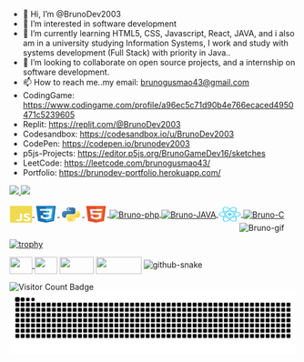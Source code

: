 - 👋 Hi, I’m @BrunoDev2003
- 👀 I’m interested in software development
- 🌱 I’m currently learning HTML5, CSS, Javascript, React, JAVA, and i also am in a university studying Information Systems, I work and study with systems development (Full Stack) with priority in Java..
- 💞️ I’m looking to collaborate on open source projects, and a internship on software development.
- 📫 How to reach me..my email: brunogusmao43@gmail.com
- CodingGame: https://www.codingame.com/profile/a96ec5c71d90b4e766ecaced4950471c5239605
- Replit: https://replit.com/@BrunoDev2003
- Codesandbox: https://codesandbox.io/u/BrunoDev2003
- CodePen: https://codepen.io/brunodev2003
- p5js-Projects: https://editor.p5js.org/BrunoGameDev16/sketches
- LeetCode: https://leetcode.com/brunogusmao43/
- Portfolio: https://brunodev-portfolio.herokuapp.com/

<div>
  <a href="https://github.com/BrunoDev2003">
  <img height="180em" src="https://github-readme-stats.vercel.app/api?username=BrunoDev2003&show_icons=true&theme=synthwave&include_all_commits=true&count_private=true"/>
  <img height="180em" src="https://github-readme-stats.vercel.app/api/top-langs/?username=BrunoDev2003&layout=compact&langs_count=16&theme=synthwave"/>
</div>
  
  
  <div style="display: inline_block"><br>
    <img align="center" alt="Bruno-Js" Height="30" width="40" src="https://raw.githubusercontent.com/devicons/devicon/master/icons/javascript/javascript-plain.svg">
    <img align="center" alt="Bruno-CSS" Height="30" width="40" src="https://raw.githubusercontent.com/devicons/devicon/master/icons/css3/css3-original.svg">
    <img align="center" alt="Bruno-Python" Height="30" width="40" src="https://raw.githubusercontent.com/devicons/devicon/master/icons/python/python-original.svg">
    <img align="center" alt="Bruno-HTML" Height="30" width="40" src="https://raw.githubusercontent.com/devicons/devicon/master/icons/html5/html5-original.svg">
    <img align="center" alt="Bruno-php" Height="30" width="40" src="https://cdn.jsdelivr.net/gh/devicons/devicon/icons/php/php-original.svg" />
    <img align="center" alt="Bruno-JAVA" Height="30" width="40"  src="https://cdn.jsdelivr.net/gh/devicons/devicon/icons/java/java-original-wordmark.svg" />
    <img align="center" alt="Bruno-React" Height="30" width="40" src="https://raw.githubusercontent.com/devicons/devicon/master/icons/react/react-original.svg"/>
    <img align="center" alt="Bruno-C" Height="30" width="40" src="https://cdn.jsdelivr.net/gh/devicons/devicon/icons/c/c-original.svg"/>
    <img id="brunogif" align="right" alt="Bruno-gif" width="100"  src="https://cdn.discordapp.com/attachments/426389909192835072/991458746494619708/Design_sem_nome.gif">
  </div>
  
  ##
  
  [![trophy](https://github-profile-trophy.vercel.app/?username=BrunoDev2003&theme=radical)](https://github.com/ryo-ma/github-profile-trophy)
  
  
  <div>
  <a href="https://www.linkedin.com/in/bruno-mendon%C3%A7a-gusm%C3%A3o-274872219/" target="_blank"><img align ="center" height="30" width="40" src="https://cdn.jsdelivr.net/gh/devicons/devicon/icons/linkedin/linkedin-original.svg" />
    <a href="mailto:brunogusmao43@gmail.com"><img align ="center" height="30" width="40" src="https://img.shields.io/badge/-Gmail-%233333?style=for-the-badge&logo-gmail&logoColor=white" target="_blank"></a>
    <a href="https://www.discordapp.com/users/340925989989384194"><img align ="center" height="30" width="60" src="https://img.shields.io/badge/Discord-7289DA?style=for-the-badge&logo=discord&logoColor=white" target="_blank"></a>
    <a href="https://stackoverflow.com/users/19635969/bruno-mendonça-gusmão"><img align="center" height="30" width="80" src="https://aleen42.github.io/badges/src/stackoverflow.svg" target="_blank"></a>

   <picture>
  <source media="(prefers-color-scheme: dark)" srcset="github-snake-dark.svg" />
  <source media="(prefers-color-scheme: light)" srcset="github-snake.svg" />
  <img alt="github-snake" src="github-snake.svg" />
</picture>
    
![Visitor Count Badge](https://komarev.com/ghpvc/?username=BrunoDev2003&label=Profile%20views&color=0e75b6&style=flat)
![github contribution grid snake animation](https://raw.githubusercontent.com/BrunoDev2003/BrunoDev2003/output/github-contribution-grid-snake.svg)
  </div>


    
    
          
